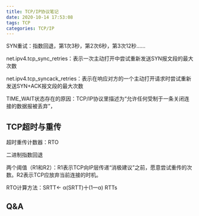```yaml
---
title: TCP/IP协议笔记
date: 2020-10-14 17:53:08
tags: TCP
categories: TCP/IP
---
```


SYN重试：指数回退，第1次3秒，第2次6秒，第3次12秒……

net.ipv4.tcp_sync_retries：表示一次主动打开中尝试重新发送SYN报文段的最大次数

net.ipv4.tcp_syncack_retries：表示在响应对方的一个主动打开请求时尝试重新发送SYN+ACK报文段的最大次数

TIME_WAIT状态存在的原因：TCP/IP协议里描述为“允许任何受制于一条关闭连接的数据报被丢弃”，

## TCP超时与重传

超时重传计数器：RTO

二进制指数回退

两个阈值（R1和R2）：R1表示TCP向IP层传递“消极建议”之前，愿意尝试重传的次数。R2表示TCP应放弃当前连接的时机。

RTO计算方法：SRTT← α(SRTT)十(1一α) RTTs

## Q&A